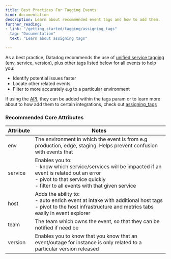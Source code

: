 ```yaml
---
title: Best Practices For Tagging Events
kind: documentation
description: Learn about recommended event tags and how to add them.
further_reading:
- link: "/getting_started/tagging/assigning_tags"
  tag: "Documentation"
  text: "Learn about assigning tags"

---
```


As a best practice, Datadog recommends the use of [unified service tagging][1] (env, service, version), plus other tags listed below for all events to help you:
- Identify potential issues faster
- Locate other related events
- Filter to more accurately e.g to a particular environment

If using the [API][1], they can be added within the tags param or to learn more about to how add them to certain integrations, check out [assigning_tags][2]

### Recommended Core Attributes

| **Attribute** | **Notes**                                                                                                                                                                                    |
|---------------|----------------------------------------------------------------------------------------------------------------------------------------------------------------------------------------------|
| env           | The environment in which the event is from e.g production, edge, staging. Helps prevent confusion with events that                                                                           |
| service       | Enables you to:<br>- know which service/services will be impacted if an event is related out an error<br>- pivot to that service quickly  <br>- filter to all events with that given service |
| host          | Adds the ability to: <br>- auto enrich event at intake with additional host tags<br>- pivot to the host infrastructure and metrics tabs easily in event explorer                             |
| team          | The team which owns the event, so that they can be notified if need be                                                                                                                       |
| version       | Enables you to know that you know that an event/outage for instance is only related to a particular version released                                                                         |                                                   |

[1]: /getting_started/tagging/unified_service_tagging
[2]: /api/latest/events/#post-an-event
[3]: /getting_started/tagging/assigning_tags
